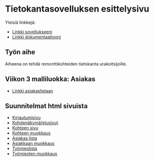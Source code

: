 # Tietokantasovelluksen esittelysivu

Yleisiä linkkejä:

* [Linkki sovellukseeni](http://hyytiala.users.cs.helsinki.fi/remonttidb)
* [Linkki dokumentaatiooni](https://github.com/hyytiala/Tsoha-Bootstrap/blob/master/doc/dokumentti.pdf)

## Työn aihe

Aiheena on tehdä remonttikohteiden tietokanta urakoitsijoille.

## Viikon 3 malliluokka: Asiakas
* [Linkki asiakaslistaan](http://hyytiala.users.cs.helsinki.fi/remonttidb/asiakas)

## Suunnitelmat html sivuista
* [Kirjautumisivu](http://hyytiala.users.cs.helsinki.fi/remonttidb)
* [Kohdenäkymä(etusivu)](http://hyytiala.users.cs.helsinki.fi/remonttidb/kohteet)
* [Kohteen sivu](http://hyytiala.users.cs.helsinki.fi/remonttidb/kohde)
* [Kohteen muokkaus](http://hyytiala.users.cs.helsinki.fi/remonttidb/muokkaa)
* [Asiakas lista](http://hyytiala.users.cs.helsinki.fi/remonttidb/asiakkaat)
* [Asiakkaan muokkaus](http://hyytiala.users.cs.helsinki.fi/remonttidb/asiakasmuok)
* [Työmieslista](http://hyytiala.users.cs.helsinki.fi/remonttidb/tyomiehet)
* [Työmiesten muokkaus](http://hyytiala.users.cs.helsinki.fi/remonttidb/tyomiesmuok)
